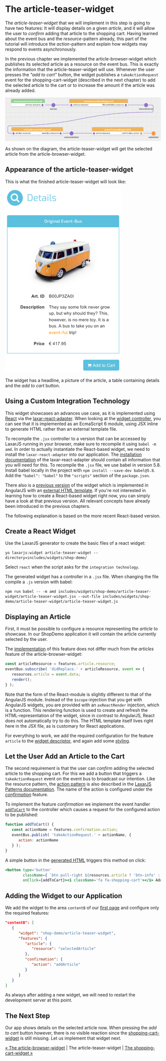 # The article-teaser-widget

The _article-teaser-widget_ that we will implement in this step is going to have two features:
It will display details on a given *article*, and it will allow the user to *confirm* adding that article to the shopping cart.
Having learned about the event bus and the *resource*-pattern already, this part of the tutorial will introduce the *action*-pattern and explain how widgets may respond to events asynchronously.

In the previous chapter we implemented the article-browser-widget which publishes its selected article as a resource on the event bus.
This is exactly the information that the article-teaser-widget will use.
Whenever the user presses the _"add to cart"_ button, the widget publishes a `takeActionRequest` event for the shopping-cart-widget (described in the next chapter) to add the selected article to the cart or to increase the amount if the article was already added.

![Step 6](img/step6.png)

As shown on the diagram, the article-teaser-widget will get the selected article from the article-browser-widget.


## Appearance of the article-teaser-widget

This is what the finished article-teaser-widget will look like:

![article-teaser-widget](img/article_teaser_widget.png)

The widget has a headline, a picture of the article, a table containing details and the *add to cart* button.



## Using a Custom Integration Technology

This widget showcases an advances use case, as it is implemented using [React](https://facebook.github.io/react/) via the [laxar-react-adapter](https://github.com/LaxarJS/laxar-react-adapter).
When looking at the [widget controller](../../includes/widgets/shop-demo/article-teaser-widget/article-teaser-widget.jsx#L11-L86), you can see that it is implemented as an EcmaScript 6 module, using JSX inline to generate HTML rather than an external template file.

To recompile the `.jsx` controller to a version that can be accessed by LaxarJS running in your browser, make sure to recompile it using `babel -m amd`.
In order to actually instantiate the React-based widget, we need to install the `laxar-react-adapter` into our application.
The [installation documentation](https://github.com/LaxarJS/laxar-react-adapter#installation) of the laxar-react-adapter should contain all information that you will need for this.
To recompile the `.jsx` file, we use babel in version 5.8.
Install babel locally in the project with `npm install --save-dev babel@5.8`.
Add the `"babel": "babel"` to the `"scripts"` section of the `package.json`.

There also is a [previous version](https://github.com/LaxarJS/shop-demo/blob/v1.9.0/includes/widgets/shop-demo/article-teaser-widget/article-teaser-widget.js) of the widget which is implemented in AngularJS with an [external HTML template](https://github.com/LaxarJS/shop-demo/blob/v1.9.0/includes/widgets/shop-demo/article-teaser-widget/default.theme/article-teaser-widget.html).
If you're not interested in learning how to create a React-based widget right now, you can simply have a look at that previous version.
All relevant concepts have already been introduced in the previous chapters.

The following explanation is based on the more recent React-based version.


## Create a React Widget

Use the LaxarJS generator to create the basic files of a react widget:
```shell
yo laxarjs:widget article-teaser-widget --directory=includes/widgets/shop-demo/
```

Select `react` when the script asks for the `integration technology`.

The generated widget has a controller in a `.jsx` file.
When changing the file compile a `.js` version with babel:
```
npm run babel -- -m amd includes/widgets/shop-demo/article-teaser-widget/article-teaser-widget.jsx --out-file includes/widgets/shop-demo/article-teaser-widget/article-teaser-widget.js
```


## Displaying an Article

First, it must be possible to configure a resource representing the *article* to showcase.
In our ShopDemo application it will contain the article currently selected by the user.

The [implementation](https://github.com/LaxarJS/shop-demo/blob/master/includes/widgets/shop-demo/article-teaser-widget/article-teaser-widget.jsx#L17-L21) of this feature does not differ much from the *articles* feature of the article-browser-widget:

```jsx
const articleResource = features.article.resource;
eventBus.subscribe( 'didReplace.' + articleResource, event => {
   resources.article = event.data;
   render();
} );
```

Note that the form of the React-module is slightly different to that of the AngularJS module.
Instead of the `$scope`-injection that you get with AngularJS widgets, you are provided with an `axReactRender` injection, which is a function.
This rendering function is used to create and refresh the HTML-representation of the widget, since in contrast to AngularJS, React does not automatically try to do this.
The HTML template itself lives right here in the JSX file, as is customary for React applications.

For everything to work, we add the required configuration for the feature `article` to the [widget descriptor](../../includes/widgets/shop-demo/article-teaser-widget/widget.json#L16-L26), and again add some [styling](../../includes/widgets/shop-demo/article-teaser-widget/default.theme/css/article-teaser-widget.css).


## Let the User Add an Article to the Cart

The second requirement is that the user can *confirm* adding the selected article to the shopping cart.
For this we add a button that triggers a `takeActionRequest` event on the event bus to broadcast our intention.
Like the resource pattern, the [action pattern](https://github.com/LaxarJS/laxar-patterns/blob/master/docs/patterns/actions.md#action-patterns) is also described in the [LaxarJS Patterns documentation](https://github.com/LaxarJS/laxar-patterns/blob/master/docs/index.md#laxarjs-patterns).
The name of the action is configured under the [*confirmation*](../../includes/widgets/shop-demo/article-teaser-widget/widget.json#L28-L38) feature.

To implement the feature *confirmation* we implement the event handler [`addToCart`](../../includes/widgets/shop-demo/article-teaser-widget/article-teaser-widget.jsx#L23-L28) to the controller which causes a request for the configured action to be published:

```javascript
function addToCart() {
   const actionName = features.confirmation.action;
   eventBus.publish( 'takeActionRequest.' + actionName, {
      action: actionName
   } );
}
```

A simple button in the [generated HTML](../../includes/widgets/shop-demo/article-teaser-widget/article-teaser-widget.jsx#L31-L39) triggers this method on click:

```jsx
<button type='button'
        className={ `btn pull-right ${resources.article ? 'btn-info' : 'ax-disabled'}` }
        onClick={addToCart}><i className='fa fa-shopping-cart'></i> Add to Cart</button>
```


## Adding the Widget to our Application

We add the widget to the area `contentB` of our [first page](../../application/pages/shop_demo.json#L43-L55) and configure only the required features:

```json
"contentB": [
   {
      "widget": "shop-demo/article-teaser-widget",
      "features": {
         "article": {
            "resource": "selectedArticle"
         },
         "confirmation": {
            "action": "addArticle"
         }
      }
   }
]
```

As always after adding a new widget, we will need to restart the development server at this point.


## The Next Step

Our app shows details on the selected article now.
When pressing the *add to cart* button however, there is no visible reaction since the [shopping-cart-widget](07_shopping_cart_widget.md) is still missing.
Let us implement that widget next.

[« The article-browser-widget](05_article_browser_widget.md) | The article-teaser-widget | [The shopping-cart-widget »](07_shopping_cart_widget.md)
